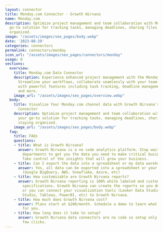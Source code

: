 ```yaml
---
layout: connector
title: Monday.com Connector - Growth Nirvana
name: Monday.com
description: Optimize project management and team collaboration with Monday.com, your
  go-to solution for tracking tasks, managing deadlines, sharing files, and staying
  organized.
image: "/assets/images/seo_pages/body.webp"
date: '2023-08-29'
categories: connectors
permalink: connectors/monday
icon_url: "/assets/images/seo_pages/connectors/monday"
usage: 0
sections:
  overview:
    title: Monday.com Data Connector
    description: Experience enhanced project management with the Monday.com connector.
      Streamline your workflows, collaborate seamlessly with your team, and stay organized
      with powerful features including task tracking, deadline management, file sharing,
      and more.
    image_url: "/assets/images/seo_pages/overview.webp"
  body:
    title: Visualize Your Monday.com channel data with Growth Nirvana's Monday.com
      Connector
    description: Optimize project management and team collaboration with Monday.com,
      your go-to solution for tracking tasks, managing deadlines, sharing files, and
      staying organized.
    image_url: "/assets/images/seo_pages/body.webp"
  faq:
    title: FAQs
    questions:
    - title: What is Growth Nirvana?
      answer: Growth Nirvana is a no code analytics platform. Stop waiting for other
        departments to get you the data you need to make critical business decisions.
        Take control of the insights that will grow your business.
    - title: Can I export the data into a spreadsheet or my data warehouse?
      answer: Yes, all data can be exported into a spreadsheet or your data warehouse
        (Google BigQuery, AWS, Snowflake, Azure, etc)
    - title: How customizable are Growth Nirvana reports?
      answer: Growth Nirvana reporting is 100% white labeled and customized to your
        specifications. Growth Nirvana can create the reports so you don’t have to
        or you can connect your visualization tools (Looker Data Studio/Google Data
        Studio, Tableau, PowerBI, etc) to Growth Nirvana.
    - title: How much does Growth Nirvana cost?
      answer: Plans start at $200/month. Schedule a demo to learn what plan is best
        for you.
    - title: How long does it take to setup?
      answer: Growth Nirvana data connectors are no code so setup only requires a
        few clicks.
---
```

